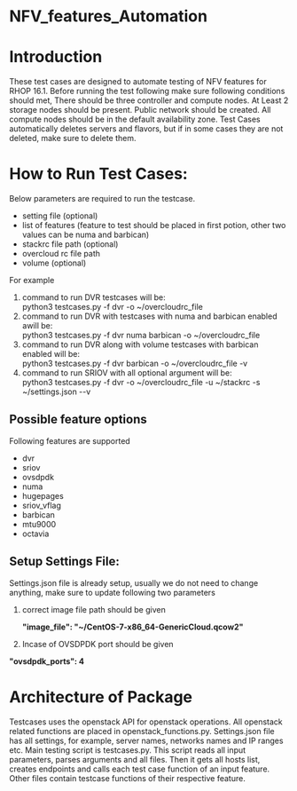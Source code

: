 # NFV_features_Automation

# Introduction
These test cases are designed to automate testing of NFV features for RHOP 16.1. Before running the test following make sure following conditions should met,
There should be three controller and compute nodes.
At Least 2 storage nodes should be present.
Public network should be created.
All compute nodes should be in the default availability zone. 
Test Cases automatically deletes servers and flavors, but if in some cases they are not deleted, make sure to delete them.

# How to Run Test Cases:
Below parameters are required to run the testcase.
* setting file (optional)
* list of features (feature to test should be placed in first potion, other two values can be numa and barbican)
* stackrc file path (optional)
* overcloud rc file path
* volume (optional)

For example
1) command  to run DVR testcases will be: <br />
	python3 testcases.py -f dvr   -o ~/overcloudrc_file
2) command  to run DVR  with testcases with numa and barbican enabled awill be:<br />
	python3 testcases.py -f dvr  numa barbican -o ~/overcloudrc_file
3) command  to run DVR  along with volume testcases with barbican enabled will be:<br />
 	python3 testcases.py -f dvr  barbican -o ~/overcloudrc_file -v
4) command to run SRIOV with all optional argument will be: <br />
	python3 testcases.py -f dvr   -o ~/overcloudrc_file -u ~/stackrc -s ~/settings.json --v <br />

## Possible feature options
Following features are supported
* dvr
* sriov
* ovsdpdk
* numa
* hugepages
* sriov_vflag
* barbican
* mtu9000
* octavia

## Setup Settings File:
Settings.json file is already setup, usually we do not need to change anything, make sure to update following two parameters
1. correct image file path should be given
 
	**"image_file": "~/CentOS-7-x86_64-GenericCloud.qcow2"**
1. Incase of OVSDPDK port should be given

**"ovsdpdk_ports": 4**

# Architecture of Package
Testcases uses the openstack API for openstack operations. All openstack related functions are placed in openstack_functions.py.  Settings.json file has all settings, for example, server names, networks names and IP ranges etc.  Main testing script is testcases.py. This script reads all input parameters, parses arguments and all files. Then it gets all hosts list, creates endpoints and calls each test case function of an input feature. Other files contain testcase functions of their respective feature. 
